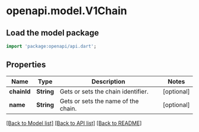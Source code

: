 # openapi.model.V1Chain

## Load the model package
```dart
import 'package:openapi/api.dart';
```

## Properties
Name | Type | Description | Notes
------------ | ------------- | ------------- | -------------
**chainId** | **String** | Gets or sets the chain identifier. | [optional] 
**name** | **String** | Gets or sets the name of the chain. | [optional] 

[[Back to Model list]](../README.md#documentation-for-models) [[Back to API list]](../README.md#documentation-for-api-endpoints) [[Back to README]](../README.md)


